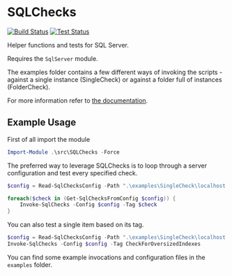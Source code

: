 # SQLChecks
[![Build Status](https://img.shields.io/appveyor/ci/taddison/SQLChecks.svg)](https://ci.appveyor.com/project/taddison/sqlchecks)
[![Test Status](https://img.shields.io/appveyor/tests/taddison/SQLChecks.svg)](https://ci.appveyor.com/project/taddison/sqlchecks/build/tests)

Helper functions and tests for SQL Server.

Requires the `SqlServer` module.

The examples folder contains a few different ways of invoking the scripts - against a single instance (SingleCheck) or against a folder full of instances (FolderCheck).

For more information refer to [the documentation](./docs/Readme.md).

## Example Usage
First of all import the module

```powershell
Import-Module .\src\SQLChecks -Force
```

The preferred way to leverage SQLChecks is to loop through a server configuration and test every specified check.

```powershell
$config = Read-SqlChecksConfig -Path ".\examples\SingleCheck\localhost.config.json"

foreach($check in (Get-SqlChecksFromConfig $config)) {
    Invoke-SqlChecks -Config $config -Tag $check
}
```

You can also test a single item based on its tag.

```powershell
$config = Read-SqlChecksConfig -Path ".\examples\SingleCheck\localhost.config.json"
Invoke-SqlChecks -Config $config -Tag CheckForOversizedIndexes
```

You can find some example invocations and configuration files in the `examples` folder.